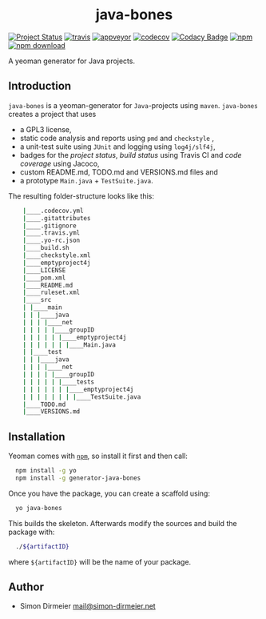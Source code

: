 <h1 align="center"> java-bones </h1>

[![Project Status](http://www.repostatus.org/badges/latest/wip.svg)](http://www.repostatus.org/#wip)
[![travis](https://travis-ci.org/dirmeier/java-bones.svg?branch=master)](https://travis-ci.org/dirmeier/java-bones)
[![appveyor](https://ci.appveyor.com/api/projects/status/ugxd2285camqs6ud/branch/master?svg=true)](https://ci.appveyor.com/project/dirmeier/java-bones/branch/master)
[![codecov](https://codecov.io/gh/dirmeier/java-bones/branch/master/graph/badge.svg)](https://codecov.io/gh/dirmeier/java-bones)
[![Codacy Badge](https://api.codacy.com/project/badge/Grade/fc5f2b85be274404990b9282eeaa484d)](https://www.codacy.com/app/simon-dirmeier/java-bones?utm_source=github.com&amp;utm_medium=referral&amp;utm_content=dirmeier/java-bones&amp;utm_campaign=Badge_Grade)
[![npm](https://img.shields.io/npm/v/npm.svg)](https://www.npmjs.com/package/generator-java-bones)
[![npm download](https://img.shields.io/npm/dt/generator-java-bones.svg)](https://www.npmjs.com/package/generator-java-bones)

A yeoman generator for Java projects. 

## Introduction

`java-bones` is a yeoman-generator for `Java`-projects using `maven`. `java-bones` creates a project that uses

* a GPL3 license,
* static code analysis and reports using `pmd` and `checkstyle` ,
* a unit-test suite using `JUnit` and logging using `log4j/slf4j`,
* badges for the *project status*, *build status* using Travis CI and *code coverage* using Jacoco,
* custom README.md, TODO.md and VERSIONS.md files and
* a prototype `Main.java` + `TestSuite.java`.

The resulting folder-structure looks like this:

```sh
	|____.codecov.yml
	|____.gitattributes
	|____.gitignore
	|____.travis.yml
	|____.yo-rc.json
	|____build.sh
	|____checkstyle.xml
	|____emptyproject4j
	|____LICENSE
	|____pom.xml
	|____README.md
	|____ruleset.xml
	|____src
	| |____main
	| | |____java
	| | | |____net
	| | | | |____groupID
	| | | | | |____emptyproject4j
	| | | | | | |____Main.java
	| |____test
	| | |____java
	| | | |____net
	| | | | |____groupID
	| | | | | |____tests
	| | | | | | |____emptyproject4j
	| | | | | | | |____TestSuite.java
	|____TODO.md
	|____VERSIONS.md
```

## Installation

Yeoman comes with [```npm```](https://nodejs.org/en/download/current/), so install it first and then call:

```sh
  npm install -g yo
  npm install -g generator-java-bones
```

Once you have the package, you can create a scaffold using:

```sh
  yo java-bones
```

This builds the skeleton. Afterwards modify the sources and build the package with:

```sh
  ./${artifactID}
```

where `${artifactID}` will be the name of your package.

## Author

* Simon Dirmeier <a href="mailto:mail@simon-dirmeier.net">mail@simon-dirmeier.net</a>
